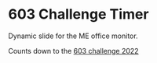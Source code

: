 # 603 Challenge Timer

Dynamic slide for the ME office monitor.

Counts down to the [603 challenge 2022](https://unh.edu/603)